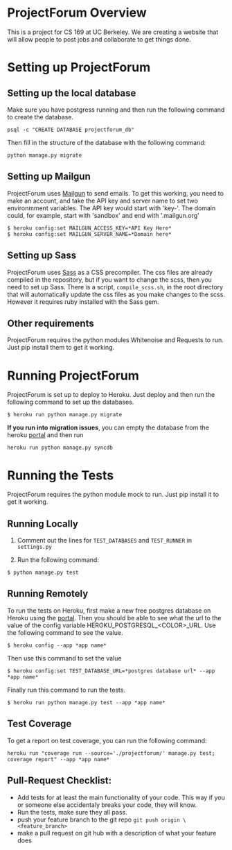 # ProjectForum Overview

This is a project for CS 169 at UC Berkeley. We are creating a website that will
allow people to post jobs and collaborate to get things done.

# Setting up ProjectForum

## Setting up the local database

Make sure you have postgress running and then run the following command to create the database.

```
psql -c "CREATE DATABASE projectforum_db"
```

Then fill in the structure of the database with the following command:
```
python manage.py migrate
```

## Setting up Mailgun

ProjectForum uses [Mailgun](https://mailgun.com) to send emails. To get this
working, you need to make an account, and take the API key and server name to
set two environmment variables. The API key would start with 'key-'. The domain
could, for example, start with 'sandbox' and end with '.mailgun.org'

```
$ heroku config:set MAILGUN_ACCESS_KEY=*API Key Here*
$ heroku config:set MAILGUN_SERVER_NAME=*Domain here*
```

## Setting up Sass

ProjectForum uses [Sass](http://sass-lang.com/) as a CSS precompiler. The css
files are already compiled in the repository, but if you want to change the
scss, then you need to set up Sass. There is a script, `compile_scss.sh`, in the
root directory that will automatically update the css files as you make changes
to the scss. However it requires ruby installed with the Sass gem.

## Other requirements

ProjectForum requires the python modules Whitenoise and Requests to run. Just
pip install them to get it working.

# Running ProjectForum

ProjectForum is set up to deploy to Heroku. Just deploy and then run the
following command to set up the databases.

```
$ heroku run python manage.py migrate
```

**If you run into migration issues**, you can empty the database from the heroku [portal](https://dashboard.heroku.com/apps) and then run

```
heroku run python manage.py syncdb
````

# Running the Tests

ProjectForum requires the python module mock to run. Just pip install it to get
it working.

## Running Locally

1. Comment out the lines for `TEST_DATABASES` and `TEST_RUNNER` in `settings.py`

1. Run the following command:

```
$ python manage.py test
```

## Running Remotely

To run the tests on Heroku, first make a new free postgres database on Heroku using the [portal](https://dashboard.heroku.com/apps). Then you should be able to see what the url to the value of the config variable HEROKU_POSTGRESQL_\<COLOR>_URL. Use the following command to see the value.

```
$ heroku config --app *app name*
```

Then use this command to set the value

```
$ heroku config:set TEST_DATABASE_URL=*postgres database url* --app *app name*
```

Finally run this command to run the tests.

```
$ heroku run python manage.py test --app *app name*
```

## Test Coverage

To get a report on test coverage, you can run the following command:

```
heroku run "coverage run --source='./projectforum/' manage.py test; coverage report" --app *app name*
```

## Pull-Request Checklist:
* Add tests for at least the main functionality of your code. This way if you or someone else accidentaly breaks your code, they will know.
* Run the tests, make sure they all pass.
* push your feature branch to the git repo `git push origin \<feature_branch>`
* make a pull request on git hub with a description of what your feature does
